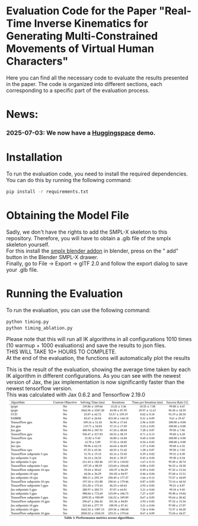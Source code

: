 # Evaluation Code for the Paper "Real-Time Inverse Kinematics for Generating Multi-Constrained Movements of Virtual Human Characters"

Here you can find all the necessary code to evaluate the results presented in the paper. The code is organized into
different sections, each corresponding to a specific part of the evaluation process.

# News:

### 2025-07-03: We now have a [Huggingspace](https://huggingface.co/spaces/hvoss-techfak/JAX-IK) demo.

# Installation

To run the evaluation code, you need to install the required dependencies. You can do this by running the following
command:

```bash
pip install -r requirements.txt
```

# Obtaining the Model File

Sadly, we don't have the rights to add the SMPL-X skeleton to this repository. Therefore, you will have to obtain a .glb
file of the smplx skeleton yourself. \
For this install the [smplx blender addon](https://github.com/Meshcapade/SMPL_blender_addon) in blender, press on the "
add" button in the Blender SMPL-X drawer. \
Finally, go to File -> Export -> glTF 2.0 and follow the export dialog to save your .glb file.

# Running the Evaluation

To run the evaluation, you can use the following command:

```bash
python timing.py
python timing_ablation.py
```

Please note that this will run all IK algorithms in all configurations 1010 times (10 warmup + 1000 evaluations) and
save the results to json files. \
THIS WILL TAKE 10+ HOURS TO COMPLETE. \
At the end of the evaluation, the functions will automatically plot the results

This is the result of the evaluation, showing the average time taken by each IK algorithm in different configurations.
As you can see with the newest version of Jax, the jax implementation is now significantly faster than the newest
tensorflow version. \
This was calculated with Jax 0.6.2 and Tensorflow 2.19.0
![table_all.png](table_all.png)